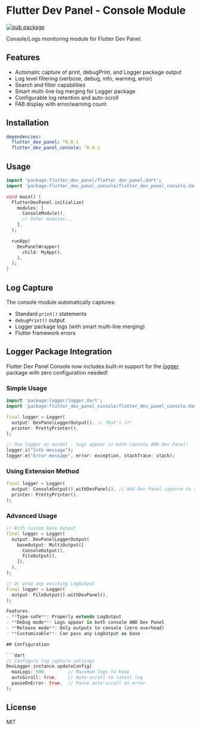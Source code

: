 # Flutter Dev Panel - Console Module

[![pub package](https://img.shields.io/pub/v/flutter_dev_panel_console.svg)](https://pub.dev/packages/flutter_dev_panel_console)

Console/Logs monitoring module for Flutter Dev Panel.

## Features

- Automatic capture of print, debugPrint, and Logger package output
- Log level filtering (verbose, debug, info, warning, error)
- Search and filter capabilities
- Smart multi-line log merging for Logger package
- Configurable log retention and auto-scroll
- FAB display with error/warning count

## Installation

```yaml
dependencies:
  flutter_dev_panel: ^0.0.1
  flutter_dev_panel_console: ^0.0.1
```

## Usage

```dart
import 'package:flutter_dev_panel/flutter_dev_panel.dart';
import 'package:flutter_dev_panel_console/flutter_dev_panel_console.dart';

void main() {
  FlutterDevPanel.initialize(
    modules: [
      ConsoleModule(),
      // Other modules...
    ],
  );

  runApp(
    DevPanelWrapper(
      child: MyApp(),
    ),
  );
}
```

## Log Capture

The console module automatically captures:
- Standard `print()` statements
- `debugPrint()` output
- Logger package logs (with smart multi-line merging)
- Flutter framework errors

## Logger Package Integration

Flutter Dev Panel Console now includes built-in support for the [logger](https://pub.dev/packages/logger) package with zero configuration needed!

### Simple Usage

```dart
import 'package:logger/logger.dart';
import 'package:flutter_dev_panel_console/flutter_dev_panel_console.dart';

final logger = Logger(
  output: DevPanelLoggerOutput(), // That's it!
  printer: PrettyPrinter(),
);

// Use logger as normal - logs appear in both console AND Dev Panel!
logger.i("Info message");
logger.e("Error message", error: exception, stackTrace: stack);
```

### Using Extension Method

```dart
final logger = Logger(
  output: ConsoleOutput().withDevPanel(), // Add Dev Panel capture to any LogOutput
  printer: PrettyPrinter(),
);
```

### Advanced Usage

```dart
// With custom base output
final logger = Logger(
  output: DevPanelLoggerOutput(
    baseOutput: MultiOutput([
      ConsoleOutput(),
      FileOutput(),
    ]),
  ),
);

// Or wrap any existing LogOutput
final logger = Logger(
  output: FileOutput().withDevPanel(),
);

Features:
- **Type-safe**: Properly extends LogOutput
- **Debug mode**: Logs appear in both console AND Dev Panel
- **Release mode**: Only outputs to console (zero overhead)
- **Customizable**: Can pass any LogOutput as base

## Configuration

```dart
// Configure log capture settings
DevLogger.instance.updateConfig(
  maxLogs: 500,        // Maximum logs to keep
  autoScroll: true,    // Auto-scroll to latest log
  pauseOnError: true,  // Pause auto-scroll on error
);
```

## License

MIT